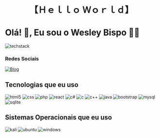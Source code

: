 <!--Title -->
<h1 align="center">
  【Ｈｅｌｌｏ Ｗｏｒｌｄ】
</h1>


# Olá! 👋, Eu sou o Wesley Bispo 🧑‍💻

<!-- Background -->

![techstack](https://user-images.githubusercontent.com/52347812/137624699-ce6bb7ee-eb84-46f1-ac69-c4b78b22db90.png)

<!-- Introduction -->




### Redes Sociais
[![Blog](https://img.shields.io/badge/LinkedIn-0077B5?style=for-the-badge&logo=linkedin&logoColor=white)](https://www.linkedin.com/in/wesley-bispo-834740231/)




## Tecnologias que eu uso 

<div>
  <img  align="center" alt="html5" src="https://img.shields.io/badge/HTML5-E34F26?style=for-the-badge&logo=html5&logoColor=white">
  <img  align="center" alt="css" src="https://img.shields.io/badge/CSS3-1572B6?style=for-the-badge&logo=css3&logoColor=white">
  <img  align="center" alt="php" src="https://img.shields.io/badge/PHP-777BB4?style=for-the-badge&logo=php&logoColor=white">
  <img  align="center" alt="react" src="https://img.shields.io/badge/React-20232A?style=for-the-badge&logo=react&logoColor=61DAFB">
   <img  align="center" alt="c#" src="https://img.shields.io/badge/C%23-239120?style=for-the-badge&logo=c-sharp&logoColor=white">
    <img  align="center" alt="c" src="https://img.shields.io/badge/C-00599C?style=for-the-badge&logo=c&logoColor=white">
    <img  align="center" alt="c++" src="https://img.shields.io/badge/C%2B%2B-00599C?style=for-the-badge&logo=c%2B%2B&logoColor=white">
      <img  align="center" alt="java" src="https://img.shields.io/badge/Java-ED8B00?style=for-the-badge&logo=openjdk&logoColor=whit">
      <img  align="center" alt="bootstrap" src="https://img.shields.io/badge/Bootstrap-563D7C?style=for-the-badge&logo=bootstrap&logoColor=white">
       <img  align="center" alt="mysql" src="https://img.shields.io/badge/MySQL-00000F?style=for-the-badge&logo=mysql&logoColor=white">
       <img  align="center" alt="sqlite" src="https://img.shields.io/badge/SQLite-07405E?style=for-the-badge&logo=sqlite&logoColor=white">
      
  
</div>



## Sistemas Operacionais que eu uso

<div>
  <img  align="center" alt="kali" src="https://img.shields.io/badge/Kali_Linux-557C94?style=for-the-badge&logo=kali-linux&logoColor=white">
       <img  align="center" alt="ubuntu" src="https://img.shields.io/badge/Ubuntu-E95420?style=for-the-badge&logo=ubuntu&logoColor=white">
   <img  align="center" alt="windows" src="https://img.shields.io/badge/Windows-0078D6?style=for-the-badge&logo=windows&logoColor=white">
</div>





